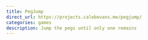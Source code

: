 ```yaml
---
title: PegJump
direct_url: https://projects.calebevans.me/pegjump/
categories: games
description: Jump the pegs until only one remains
---
```

